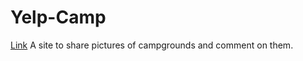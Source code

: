 # Yelp-Camp
[Link](https://mighty-shore-29205.herokuapp.com) A site to share pictures of campgrounds and comment on them.
